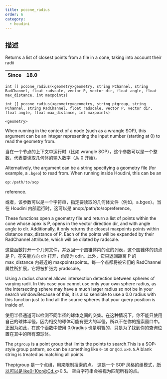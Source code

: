 ```yaml
---
title: pccone_radius
order: 6
category:
  - houdini
---
```

    
## 描述

Returns a list of closest points from a file in a cone, taking into account
their radii

| Since | 18.0 |
| ----- | ---- |

`int [] pccone_radius(<geometry>geometry, string PChannel, string RadChannel, float radscale, vector P, vector dir, float angle, float max_distance, int maxpoints)`

`int [] pccone_radius(<geometry>geometry, string ptgroup, string PChannel, string RadChannel, float radscale, vector P, vector dir, float angle, float max_distance, int maxpoints)`

`<geometry>`

When running in the context of a node (such as a wrangle SOP), this argument
can be an integer representing the input number (starting at 0) to read the
geometry from.

当在一个节点的上下文中运行时（比如 wrangle SOP），这个参数可以是一个整数，代表要读取几何体的输入数字（从 0 开始）。

Alternatively, the argument can be a string specifying a geometry file (for
example, a `.bgeo`) to read from. When running inside Houdini, this can be an

```c
op:/path/to/sop
```

reference.

或者，该参数可以是一个字符串，指定要读取的几何体文件（例如，a.bgeo）。当在 Houdini 内部运行时，这可以是 anop:/path/to/sopreference。

These functions open a geometry file and return a list of points within the
cone whose apex is P, opens in the vector direction dir, and with angle angle
to dir. Additionally, it only returns the closest maxpoints points within
distance max_distance of P. Each of the points will be expanded by their
RadChannel attribute, which will be dilated by radscale.

这些函数打开一个几何文件，并返回一个圆锥体内的点的列表，这个圆锥体的顶点是 P，在矢量方向 dir 打开，角度为 odir。此外，它只返回距离 P 的 max_distance 内最近的 maxpointspoints。每一个点都将被它们的 RadChannel 属性所扩展，它将被扩张为 yradscale。

Using a radius channel allows intersection detection between spheres of
varying radii. In this case you cannot use only your own sphere radius, as the
intersecting sphere may have a much larger radius so not be in your search
window.Because of this, it is also sensible to use a 0.0 radius with this
function just to find all the source spheres that your query position is
inside of.

使用半径通道可以检测不同半径的球体之间的交集。在这种情况下，你不能只使用自己的球体半径，因为相交的球体可能有更大的半径，所以不在你的搜索窗口中。
正因为如此，在这个函数中使用 0.0radius 也是明智的，只是为了找到你的查询位置在其中的所有源球体。

The `ptgroup` is a point group that limits the points to search.This is a SOP-
style group pattern, so can be something like `0-10` or `@Cd.x>0.5`.A blank
string is treated as matching all points.

Theptgroup 是一个点组，用来限制搜索的点。 这是一个 SOP 风格的组模式，所以可以是like0-10or@Cd.x>0.5。
空白字符串会被视为匹配所有的点。
